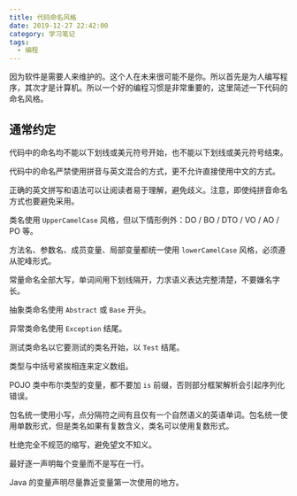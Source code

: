 ```yaml
---
title: 代码命名风格
date: 2019-12-27 22:42:00
category: 学习笔记
tags:
  - 编程
---
```


因为软件是需要人来维护的。这个人在未来很可能不是你。所以首先是为人编写程序，其次才是计算机。所以一个好的编程习惯是非常重要的，这里简述一下代码的命名风格。

## 通常约定

代码中的命名均不能以下划线或美元符号开始，也不能以下划线或美元符号结束。

代码中的命名严禁使用拼音与英文混合的方式，更不允许直接使用中文的方式。 

正确的英文拼写和语法可以让阅读者易于理解，避免歧义。注意，即使纯拼音命名方式也要避免采用。

类名使用 `UpperCamelCase` 风格，但以下情形例外：DO / BO / DTO / VO / AO / PO 等。

方法名、参数名、成员变量、局部变量都统一使用 `lowerCamelCase` 风格，必须遵从驼峰形式。

常量命名全部大写，单词间用下划线隔开，力求语义表达完整清楚，不要嫌名字长。

抽象类命名使用 `Abstract` 或 `Base` 开头。

异常类命名使用 `Exception` 结尾。

测试类命名以它要测试的类名开始，以 `Test` 结尾。

类型与中括号紧挨相连来定义数组。

POJO 类中布尔类型的变量，都不要加 `is` 前缀，否则部分框架解析会引起序列化错误。

包名统一使用小写，点分隔符之间有且仅有一个自然语义的英语单词。包名统一使用单数形式，但是类名如果有复数含义，类名可以使用复数形式。

杜绝完全不规范的缩写，避免望文不知义。

最好逐一声明每个变量而不是写在一行。

Java 的变量声明尽量靠近变量第一次使用的地方。